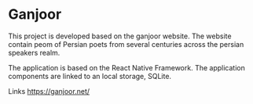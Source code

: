 # Ganjoor

This project is developed based on the ganjoor website. 
The website contain peom of Persian poets from several centuries across the persian speakers realm. 

The application is based on the React Native Framework. The application components are linked to an local storage, SQLite. 




Links 
https://ganjoor.net/
